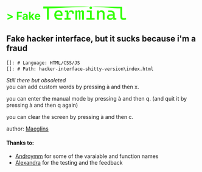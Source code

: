 # <span style="color:#30ff00" height="35px">> Fake</span> <img src="assets/logo.png" height="35px">

## Fake hacker interface, but it sucks because i'm a fraud

    []: # Language: HTML/CSS/JS
    []: # Path: hacker-interface-shitty-version\index.html

*Still there but obsoleted*  
you can add custom words by pressing à and then x.

you can enter the manual mode by pressing à and then q. (and quit it by pressing à and then q again)

you can clear the screen by pressing à and then c.

author: [MaegIins](https://github.com/MaegIins)  
  
  
  
#### Thanks to:  
- [Androymm](https://twitter.com/gragas_l) for some of the varaiable and function names
- [Alexandra](https://instagram.com/art_of_alexx) for the testing and the feedback

